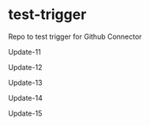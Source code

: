 # test-trigger
Repo to test trigger for Github Connector

Update-11

Update-12

Update-13

Update-14

Update-15


